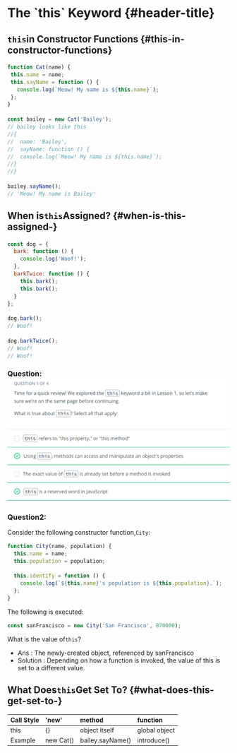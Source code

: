 # The \`this\` Keyword {#header-title}

## `this`in Constructor Functions {#this-in-constructor-functions}

```js
function Cat(name) {
 this.name = name;
 this.sayName = function () {
   console.log(`Meow! My name is ${this.name}`);
 };
}

const bailey = new Cat('Bailey');
// bailey looks like this
//{
//  name: 'Bailey',
//  sayName: function () {
//  console.log(`Meow! My name is ${this.name}`);
//}
//}

bailey.sayName();
// 'Meow! My name is Bailey'
```

## When is`this`Assigned? {#when-is-this-assigned-}

```js
const dog = {
  bark: function () {
    console.log('Woof!');
  },
  barkTwice: function () {
    this.bark();
    this.bark();
  }
};

dog.bark();
// Woof!

dog.barkTwice();
// Woof!
// Woof!
```

### Question:![](/assets/L3_2Q1.png)

### Question2:

Consider the following constructor function,`City`:

```js
function City(name, population) {
  this.name = name;
  this.population = population;

  this.identify = function () {
    console.log(`${this.name}'s population is ${this.population}.`);
  };
}
```

The following is executed:

```js
const sanFrancisco = new City('San Francisco', 870000);
```

What is the value of`this`?

* Ans : The newly-created object, referenced by sanFrancisco
* Solution : Depending on how a function is invoked, the value of this is set to a different value.

## What Does`this`Get Set To? {#what-does-this-get-set-to-}

| Call Style | 'new' | method | function |
| :--- | :--- | :--- | :--- |
| this | {} | object itself | global object |
| Example | new Cat\(\) | bailey.sayName\(\) | introduce\(\) |

  



